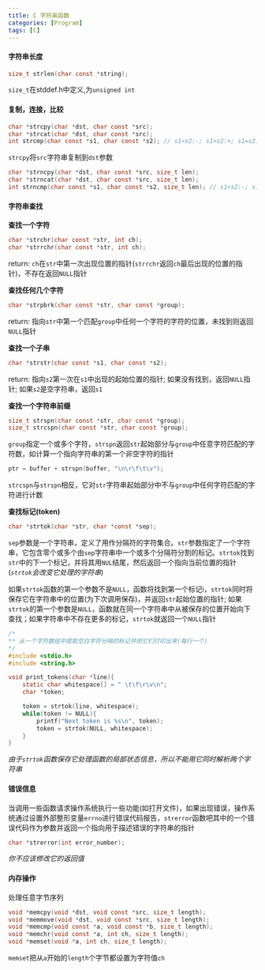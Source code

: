 ```yaml
---
title: C 字符串函数 
categories: [Program]
tags: [C]
---
```


#### 字符串长度

``` c
size_t strlen(char const *string);
```
`size_t`在stddef.h中定义,为`unsigned int`

#### 复制，连接，比较
``` c
char *strcpy(char *dst, char const *src);
char *strcat(char *dst, char const *src);
int strcmp(char const *s1, char const *s2); // s1<s2:-; s1>s2:+; s1=s2:0
```
`strcpy`将`src`字符串复制到`dst`参数

``` c
char *strncpy(char *dst, char const *src, size_t len);
char *strncat(char *dst, char const *src, size_t len);
int strncmp(char const *s1, char const *s2, size_t len); // s1<s2:-; s1>s2:+; s1=s2:0
```
#### 字符串查找

**查找一个字符**

``` c
char *strchr(char const *str, int ch);
char *strrchr(char const *str, int ch);
```
return: `ch`在`str`中第一次出现位置的指针(`strrchr`返回`ch`最后出现的位置的指针)，不存在返回`NULL`指针

**查找任何几个字符**

``` c
char *strpbrk(char const *str, char const *group);
```
return: 指向`str`中第一个匹配`group`中任何一个字符的字符的位置，未找到则返回`NULL`指针

**查找一个子串**

```c
char *strstr(char const *s1, char const *s2);
```
return: 指向`s2`第一次在`s1`中出现的起始位置的指针; 如果没有找到，返回`NULL`指针; 如果`s2`是空字符串，返回`s1`

**查找一个字符串前缀**

``` c
size_t strspn(char const *str, char const *group);
size_t strcspn(char const *str, char const *group);
```
`group`指定一个或多个字符，`strspn`返回`str`起始部分与`group`中任意字符匹配的字符数，如计算一个指向字符串的第一个非空字符的指针
``` c
ptr = buffer + strspn(buffer, "\n\r\f\t\v");
```
`strcspn`与`strspn`相反，它对`str`字符串起始部分中不与`group`中任何字符匹配的字符进行计数

**查找标记(token)**

``` c
char *strtok(char *str, char *const *sep);
```

`sep`参数是一个字符串，定义了用作分隔符的字符集合。`str`参数指定了一个字符串，它包含零个或多个由`sep`字符串中一个或多个分隔符分割的标记。`strtok`找到`str`中的下一个标记，并将其用`NUL`结尾，然后返回一个指向当前位置的指针(*`strtok`会改变它处理的字符串*)

如果`strtok`函数的第一个参数不是`NULL`，函数将找到第一个标记i，`strtok`同时将保存它在字符串中的位置(为下次调用保存)，并返回`str`起始位置的指针; 如果`strtok`的第一个参数是`NULL`，函数就在同一个字符串中从被保存的位置开始向下查找；如果字符串中不存在更多的标记，`strtok`就返回一个`NULL`指针


``` c
/*
** 从一个字符数组中提取空白字符分隔的标记并把它们打印出来(每行一个)
*/
#include <stdio.h>
#include <string.h>

void print_tokens(char *line){
    static char whitespace[] = " \t\f\r\v\n";
    char *token;

    token = strtok(line, whitespace);
    while(token != NULL){
        printf("Next token is %s\n", token);
        token = strtok(NULL, whitespace);
    }
}
```

*由于`strtok`函数保存它处理函数的局部状态信息，所以不能用它同时解析两个字符串*

#### 错误信息

当调用一些函数请求操作系统执行一些功能(如打开文件)，如果出现错误，操作系统通过设置外部整形变量`errno`进行错误代码报告，`strerror`函数吧其中的一个错误代码作为参数并返回一个指向用于描述错误的字符串的指针

``` c
char *strerror(int error_number);
```
*你不应该修改它的返回值*

#### 内存操作

处理任意字节序列

``` c
void *memcpy(void *dst, void const *src, size_t length);
void *memmove(void *dst, void const *src, size_t length);
void *memcmp(void const *a, void const *b, size_t length);
void *memchr(void const *a, int ch, size_t length);
void *memset(void *a, int ch, size_t length);
```
`memset`把从`a`开始的`length`个字节都设置为字符值`ch`
